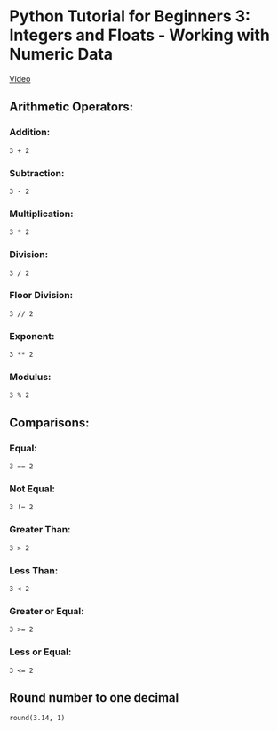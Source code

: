 # Python Tutorial for Beginners 3: Integers and Floats - Working with Numeric Data
[Video](https://www.youtube.com/watch?v=khKv-8q7YmY)

## Arithmetic Operators:
### Addition:
    3 + 2
### Subtraction:
    3 - 2
### Multiplication:
    3 * 2
### Division:
    3 / 2
### Floor Division:
    3 // 2
### Exponent:
    3 ** 2
### Modulus:
    3 % 2

## Comparisons:
### Equal:
    3 == 2
### Not Equal:
    3 != 2
### Greater Than:
    3 > 2
### Less Than:
    3 < 2
### Greater or Equal:
    3 >= 2
### Less or Equal:
    3 <= 2

## Round number to one decimal
    round(3.14, 1)
